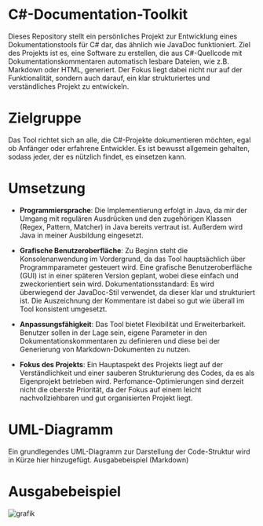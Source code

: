 # C#-Documentation-Toolkit

Dieses Repository stellt ein persönliches Projekt zur Entwicklung eines Dokumentationstools für C# dar, das ähnlich wie
JavaDoc funktioniert. Ziel des Projekts ist es, eine Software zu erstellen, die aus C#-Quellcode mit
Dokumentationskommentaren automatisch lesbare Dateien, wie z.B. Markdown oder HTML, generiert. Der Fokus liegt dabei
nicht nur auf der Funktionalität, sondern auch darauf, ein klar strukturiertes und verständliches Projekt zu entwickeln.

# Zielgruppe

Das Tool richtet sich an alle, die C#-Projekte dokumentieren möchten, egal ob Anfänger oder erfahrene Entwickler. Es ist
bewusst allgemein gehalten, sodass jeder, der es nützlich findet, es einsetzen kann.

# Umsetzung

- **Programmiersprache**: Die Implementierung erfolgt in Java, da mir der Umgang mit regulären Ausdrücken und den zugehörigen Klassen (Regex, Pattern,
  Matcher) in Java bereits vertraut ist. Außerdem wird Java in meiner Ausbildung eingesetzt.

- **Grafische Benutzeroberfläche**: Zu Beginn steht die Konsolenanwendung im Vordergrund, da das Tool hauptsächlich über Programmparameter gesteuert
  wird. Eine grafische Benutzeroberfläche (GUI) ist in einer späteren Version geplant, wobei diese einfach und zweckorientiert sein wird.
  Dokumentationsstandard: Es wird überwiegend der JavaDoc-Stil verwendet, da dieser klar und strukturiert ist. Die Auszeichnung der Kommentare ist
  dabei so gut wie überall im Tool konsistent umgesetzt.

- **Anpassungsfähigkeit**: Das Tool bietet Flexibilität und Erweiterbarkeit. Benutzer sollen in der Lage sein, eigene Parameter in den
  Dokumentationskommentaren zu definieren und diese bei der Generierung von Markdown-Dokumenten zu nutzen.

- **Fokus des Projekts**: Ein Hauptaspekt des Projekts liegt auf der Verständlichkeit und einer sauberen Strukturierung des Codes, da es als
  Eigenprojekt betrieben wird. Perfomance-Optimierungen sind derzeit nicht die oberste Priorität, da der Fokus auf einem leicht nachvollziehbaren und
  gut organisierten Projekt liegt.

# UML-Diagramm

Ein grundlegendes UML-Diagramm zur Darstellung der Code-Struktur wird in Kürze hier hinzugefügt.
Ausgabebeispiel (Markdown)

# Ausgabebeispiel

![grafik](https://github.com/user-attachments/assets/d788c237-5f1b-4df9-8db2-be65737505d6)

